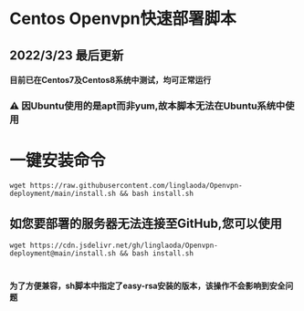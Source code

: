# Centos Openvpn快速部署脚本
## 2022/3/23 最后更新
#### 目前已在Centos7及Centos8系统中测试，均可正常运行
### ⚠ 因Ubuntu使用的是apt而非yum,故本脚本无法在Ubuntu系统中使用
# 
# 一键安装命令
````
wget https://raw.githubusercontent.com/linglaoda/Openvpn-deployment/main/install.sh && bash install.sh
````
## 如您要部署的服务器无法连接至GitHub,您可以使用
````
wget https://cdn.jsdelivr.net/gh/linglaoda/Openvpn-deployment@main/install.sh && bash install.sh
````
# 
#### 为了方便兼容，sh脚本中指定了easy-rsa安装的版本，该操作不会影响到安全问题
